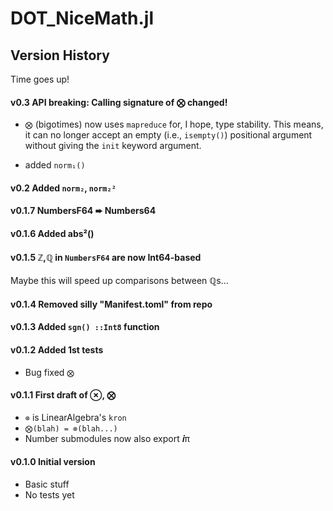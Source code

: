 # DOT_NiceMath.jl


## Version History
Time goes up!

#### **v0.3**    API breaking: Calling signature of ⨂ changed!

* `⨂` (bigotimes) now uses `mapreduce` for, I hope, type stability.  This means, it can no longer
  accept an empty (i.e., `isempty()`) positional argument without giving the `init` keyword argument.

* added `norm₁()`


#### **v0.2**    Added `norm₂`, `norm₂²`

#### **v0.1.7**  NumbersF64 ➨ Numbers64

#### **v0.1.6**  Added abs²()

#### **v0.1.5**  ℤ,ℚ in `NumbersF64` are now Int64-based

Maybe this will speed up comparisons between ℚs...

#### **v0.1.4**  Removed silly "Manifest.toml" from repo

#### **v0.1.3**  Added `sgn() ::Int8` function

#### **v0.1.2**  Added 1st tests
* Bug fixed `⨂`

#### **v0.1.1**  First draft of ⊗, ⨂
* `⊗` is LinearAlgebra's `kron`
* `⨂(blah) = ⊗(blah...)`
* Number submodules now also export 𝒊π


#### **v0.1.0** Initial version
* Basic stuff
* No tests yet

